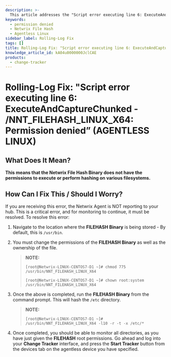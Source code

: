 ```yaml
---
description: >-
  This article addresses the "Script error executing line 6: ExecuteAndCaptureChunked - /NNT_FILEHASH_LINUX_X64: Permission denied" issue and provides steps to resolve it.
keywords:
  - permission denied
  - Netwrix File Hash
  - Agentless Linux
sidebar_label: Rolling-Log Fix
tags: []
title: Rolling-Log Fix: "Script error executing line 6: ExecuteAndCaptureChunked - /NNT_FILEHASH_LINUX_X64: Permission denied” (AGENTLESS LINUX)
knowledge_article_id: kA04u0000000JclCAE
products:
  - change-tracker
---
```


# Rolling-Log Fix: "Script error executing line 6: ExecuteAndCaptureChunked - /NNT_FILEHASH_LINUX_X64: Permission denied” (AGENTLESS LINUX)

## What Does It Mean?

**This means that the Netwrix File Hash Binary does not have the permissions to execute or perform hashing on various filesystems.**

## How Can I Fix This / Should I Worry?

If you are receiving this error, the Netwrix Agent is NOT reporting to your hub. This is a critical error, and for monitoring to continue, it must be resolved. To resolve this error:

1. Navigate to the location where the **FILEHASH Binary** is being stored - By default, this is `/usr/bin`.
2. You must change the permissions of the **FILEHASH Binary** as well as the ownership of the file.

   > **NOTE:** 
   >
   > ```plaintext
   > [root@Netwrix-LINUX-CENTOS7-D1 ~]# chmod 775 /usr/bin/NNT_FILEHASH_LINUX_X64
   > ```
   >
   > ```plaintext
   > [root@Netwrix-LINUX-CENTOS7-D1 ~]# chown root:system /usr/bin/NNT_FILEHASH_LINUX_X64
   > ```

3. Once the above is completed, run the **FILEHASH Binary** from the command prompt. This will hash the `/etc` directory.

   > **NOTE:** 
   >
   > ```plaintext
   > [root@Netwrix-LINUX-CENTOS7-D1 ~]# /usr/bin/NNT_FILEHASH_LINUX_X64 -l10 -r -t -x /etc/*
   > ```

4. Once completed, you should be able to monitor all directories, as you have just given the **FILEHASH** root permissions. Go ahead and log into your **Change Tracker** interface, and press the **Start Tracker** button from the devices tab on the agentless device you have specified.